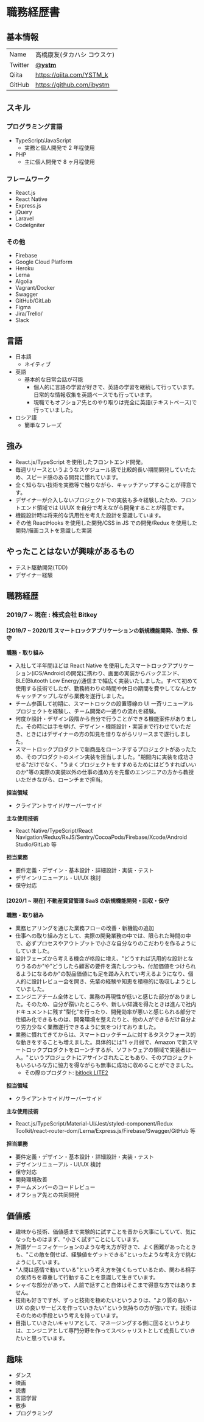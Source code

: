 # 職務経歴書

## 基本情報

|         |                                           |
| ------- | ----------------------------------------- |
| Name    | 高橋康友(タカハシ コウスケ)               |
| Twitter | [@**ystm**](https://twitter.com/__ystm__) |
| Qiita   | https://qiita.com/YSTM_k                  |
| GitHub  | https://github.com/ibystm                 |

## スキル

### プログラミング言語

- TypeScript/JavaScript
  - 実務と個人開発で 2 年程使用
- PHP
  - 主に個人開発で 8 ヶ月程使用

### フレームワーク

- React.js
- React Native
- Express.js
- jQuery
- Laravel
- CodeIgniter

### その他

- Firebase
- Google Cloud Platform
- Heroku
- Lerna
- Algolia
- Vagrant/Docker
- Swagger
- GitHub/GitLab
- Figma
- Jira/Trello/
- Slack

## 言語

- 日本語
  - ネイティブ
- 英語
  - 基本的な日常会話が可能
    - 個人的に言語の学習が好きで、英語の学習を継続して行っています。日常的な情報収集を英語ベースでも行っています。
    - 現職でもオフショア先とのやり取りは完全に英語(テキストベース)で行っていました。
- ロシア語
  - 簡単なフレーズ

## 強み

- React.js/TypeScript を使用したフロントエンド開発。
- 毎週リリースというようなスケジュール感で比較的長い期間開発していたため、スピード感のある開発に慣れています。
- 全く知らない技術を実務等で触りながら、キャッチアップすることが得意です。
- デザイナーが介入しないプロジェクトでの実装も多々経験したため、フロントエンド領域では UI/UX を自分で考えながら開発することが得意です。
- 機能設計時は将来的な汎用性を考えた設計を意識しています。
- その他 ReactHooks を使用した開発/CSS in JS での開発/Redux を使用した開発/描画コストを意識した実装

## やったことはないが興味があるもの

- テスト駆動開発(TDD)
- デザイナー経験

## 職務経歴

### 2019/7 ~ 現在 : 株式会社 Bitkey

#### [2019/7 ~ 2020/1] スマートロックアプリケーションの新規機能開発、改修、保守

**職務・取り組み**

- 入社して半年間ほどは React Native を使用したスマートロックアプリケーション(iOS/Android)の開発に携わり、画面の実装からバックエンド、BLE(Blutooth Low Energy)通信まで幅広く実装いたしました。すべて初めて使用する技術でしたが、勤務終わりの時間や休日の期間を費やしてなんとかキャッチアップしながら業務を遂行しました。
- チーム参画して初期に、スマートロックの設置導線の UI 一斉リニューアルプロジェクトを経験し、チーム開発の一通りの流れを経験。
- 何度か設計・デザイン段階から自分で行うことができる機能案件がありました。その時には手を挙げ、デザイン・機能設計・実装まで行わせていただき、ときにはデザイナーの方の知見を借りながらリリースまで遂行しました。
- スマートロックプロダクトで新商品をローンチするプロジェクトがあったため、そのプロダクトのメイン実装を担当しました。"期間内に実装を成功させる"だけでなく、"うまくプロジェクトをすすめるためにはどうすればいいのか"等の実際の実装以外の仕事の進め方を先輩のエンジニアの方から教授いただきながら、ローンチまで担当。

**担当領域**

- クライアントサイド/サーバーサイド

**主な使用技術**

- React Native/TypeScript/React Navigation/Redux/RxJS/Sentry/CocoaPods/Firebase/Xcode/Android Studio/GitLab 等

**担当業務**

- 要件定義・デザイン・基本設計・詳細設計・実装・テスト
- デザインリニューアル・UI/UX 検討
- 保守対応

#### [2020/1 ~ 現在] 不動産賃貸管理 SaaS の新規機能開発・回収・保守

**職務・取り組み**

- 業務ヒアリングを通じた業務フローの改善・新機能の追加
- 仕事への取り組み方として、実際の開発業務の中では、限られた時間の中で、必ずプロセスやアウトプットで小さな自分なりのこだわりを作るようにしていました。
- 設計フェーズから考える機会が格段に増え、"どうすれば汎用的な設計となりうるのか"や"どうしたら顧客の要件を満たしつつも、付加価値をつけられるようになるのか"の製品価値にも足を踏み入れてい考えるようになり、個人的に設計レビュー会を開き、先輩の経験や知恵を積極的に吸収しようとしていました。
- エンジニアチーム全体として、業務の再現性が低いと感じた部分がありました。そのため、自分が躓いたところや、新しい知識を得たときは進んで社内ドキュメントに残す"型化"を行ったり、開発効率が悪いと感じられる部分で仕組み化できるものは、開発環境を整えたりと、他の人ができるだけ自分より労力少なく業務遂行できるように気をつけておりました。
- 業務に慣れてきてからは、スマートロックチームに対するタスクフォース的な動きをすることも増えました。具体的には"1 ヶ月弱で、Amazon で新スマートロックプロダクトをローンチするが、ソフトウェアの領域で実装者は一人。"というプロジェクトにアサインされたこともあり、そのプロジェクトもいろいろな方に協力を得ながらも無事に成功に収めることができました。
  - その際のプロダクト: [bitlock LITE2](https://www.amazon.co.jp/%E3%82%B9%E3%83%9E%E3%83%9B%E3%81%A7%E8%87%AA%E5%AE%85%E3%81%AE%E3%82%AB%E3%82%AE%E3%82%92%E9%96%8B%E3%81%91%E9%96%89%E3%82%81-%E5%B7%A5%E4%BA%8B%E4%B8%8D%E8%A6%81%E3%83%BB%E5%8F%96%E4%BB%98%E7%B0%A1%E5%8D%98%E3%81%AA%E3%82%B9%E3%83%9E%E3%83%BC%E3%83%88%E3%83%AD%E3%83%83%E3%82%AF-iOS14-0%E4%BB%A5%E4%B8%8A%E3%81%AB%E5%AF%BE%E5%BF%9C-Android%E6%9C%AA%E5%AF%BE%E5%BF%9C-%E7%8F%BE%E5%9C%A8Alexa%E6%9C%AA%E5%AF%BE%E5%BF%9C/dp/B096B2ZY7H/ref=sr_1_3?__mk_ja_JP=%E3%82%AB%E3%82%BF%E3%82%AB%E3%83%8A&dchild=1&keywords=bitlock+lite+2&qid=1629721448&sr=8-3)

**担当領域**

- クライアントサイド/サーバーサイド

**主な使用技術**

- React.js/TypeScript/Material-UI/Jest/styled-component/Redux Toolkit/react-router-dom/Lerna/Express.js/Firebase/Swagger/GitHub 等

**担当業務**

- 要件定義・デザイン・基本設計・詳細設計・実装・テスト
- デザインリニューアル・UI/UX 検討
- 保守対応
- 開発環境改善
- チームメンバーのコードレビュー
- オフショア先との共同開発

## 価値感

- 趣味から技術、価値感まで実験的に試すことを昔から大事にしていて、気になったものはまず、"小さく試す"ことにしています。
- 所謂ゲーミフィケーションのような考え方が好きで、よく困難があったときも、"この敵を倒せば、経験値をゲットできる"といったような考え方で挑むようにしています。
- "人間は感情で動いている"という考え方を強くもっているため、関わる相手の気持ちを尊重して行動することを意識して生きています。
- シャイな部分があって、人前で話すこと自体はそこまで得意な方ではありません。
- 技術も好きですが、ずっと技術を極めたいというよりは、"より質の高い・UX の良いサービスを作っていきたい"という気持ちの方が強いです。技術はそのための手段という考えを持っています。
- 目指していきたいキャリアとして、マネージングする側に回るというよりは、エンジニアとして専門分野を作ってスペシャリストとして成長していきたいと思っています。

## 趣味

- ダンス
- 映画
- 読書
- 言語学習
- 散歩
- プログラミング
